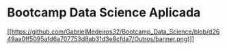 # Bootcamp Data Science Aplicada

[[https://github.com/GabrielMedeiros32/Bootcamp_Data_Science/blob/d2649aa0ff5095afd6a707753d8ab31d3e8cfda7/Outros/banner.png)]]
